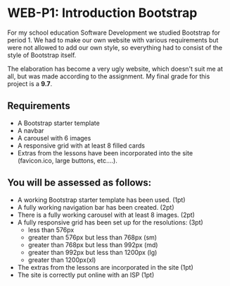 # WEB-P1: Introduction Bootstrap
For my school education Software Development we studied Bootstrap for period 1. We had to make our own website with various requirements but were not allowed to add our own style, so everything had to consist of the style of Bootstrap itself.

The elaboration has become a very ugly website, which doesn't suit me at all, but was made according to the assignment. My final grade for this project is a **9.7**.

## Requirements
- A Bootstrap starter template
- A navbar
- A carousel with 6 images
- A responsive grid with at least 8 filled cards
- Extras from the lessons have been incorporated into the site (favicon.ico, large buttons, etc....).

## You will be assessed as follows:
- A working Bootstrap starter template has been used. (1pt)
- A fully working navigation bar has been created. (2pt)
- There is a fully working carousel with at least 8 images. (2pt)
- A fully responsive grid has been set up for the resolutions: (3pt)
  - less than 576px 
  - greater than 576px but less than 768px (sm)
  - greater than 768px but less than 992px (md)
  - greater than 992px but less than 1200px (lg)
  - greater than 1200px(xl)	
- The extras from the lessons are incorporated in the site (1pt)
- The site is correctly put online with an ISP (1pt)
